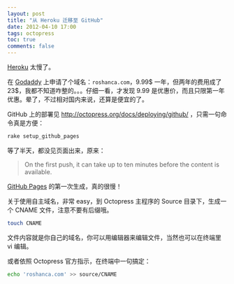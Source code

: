 ```yaml
---
layout: post
title: "从 Heroku 迁移至 GitHub"
date: 2012-04-10 17:00
tags: octopress
toc: true
comments: false
---
```


[Heroku](http://www.heroku.com/) 太慢了。

在 [Godaddy](http://www.godaddy.com/) 上申请了个域名：`roshanca.com`，9.99$ 一年，但两年的费用成了 23$，我都不知道咋整的。。。仔细一看，才发现 9.99 是优惠价，而且只限第一年优惠。晕了，不过相对国内来说，还算是便宜的了。

GitHub 上的部署见 <http://octopress.org/docs/deploying/github/> ，只需一句命令真是方便：

``` bash
rake setup_github_pages
```

等了半天，都没见页面出来，原来：

>	On the first push, it can take up to ten minutes before the content is available.

[GitHub Pages](http://pages.github.com/) 的第一次生成，真的很慢！

关于使用自主域名，非常 easy，到 Octopress 主程序的 Source 目录下，生成一个 CNAME 文件，注意不要有后缀哦。

``` bash
touch CNAME
```

文件内容就是你自己的域名，你可以用编辑器来编辑文件，当然也可以在终端里 vi 编辑。

或者依照 Octopress 官方指示，在终端中一句搞定：

``` bash
echo 'roshanca.com' >> source/CNAME
```
